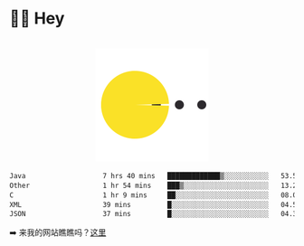 
# 👋🏻 Hey
<div align="center">
	<br>
	<img src="https://raw.githubusercontent.com/Aniket965/Aniket965/master/pacman.svg?sanitize=true" width="200" height="200">
	<br>
</div>

<!--START_SECTION:waka-->

```txt
Java                   7 hrs 40 mins   █████████████▒░░░░░░░░░░░   53.57 %
Other                  1 hr 54 mins    ███▒░░░░░░░░░░░░░░░░░░░░░   13.26 %
C                      1 hr 9 mins     ██░░░░░░░░░░░░░░░░░░░░░░░   08.04 %
XML                    39 mins         █░░░░░░░░░░░░░░░░░░░░░░░░   04.59 %
JSON                   37 mins         █░░░░░░░░░░░░░░░░░░░░░░░░   04.35 %
```

<!--END_SECTION:waka-->

 ➡️  来我的网站瞧瞧吗？[这里](https://www.shaolongfei.com)

